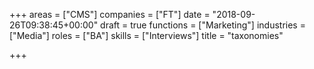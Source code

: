 +++
areas = ["CMS"]
companies = ["FT"]
date = "2018-09-26T09:38:45+00:00"
draft = true
functions = ["Marketing"]
industries = ["Media"]
roles = ["BA"]
skills = ["Interviews"]
title = "taxonomies"

+++
